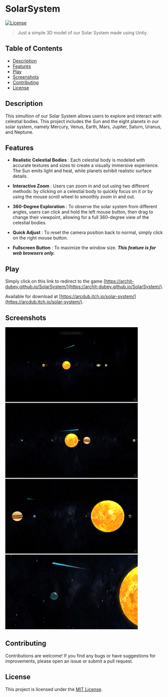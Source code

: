 # SolarSystem
[![License](https://img.shields.io/badge/License-MIT-blue.svg)](https://opensource.org/licenses/MIT)

> Just a simple 3D model of our Solar System made using Unity.

## Table of Contents

- [Description](#description)
- [Features](#features)
- [Play](#play)
- [Screenshots](#screenshots)
- [Contributing](#contributing)
- [License](#license)

## Description

This simultion of our Solar System allows users to explore and interact with celestial bodies. This project includes the Sun and the eight planets in our solar system, namely Mercury, Venus, Earth, Mars, Jupiter, Saturn, Uranus, and Neptune.

## Features

- **Realistic Celestial Bodies** : Each celestial body is modeled with accurate textures and sizes to create a visually immersive experience. The Sun emits light and heat, while planets exhibit realistic surface details.
  
- **Interactive Zoom** : Users can zoom in and out using two different methods: by clicking on a celestial body to quickly focus on it or by using the mouse scroll wheel to smoothly zoom in and out.
  
- **360-Degree Exploration** : To observe the solar system from different angles, users can click and hold the left mouse button, then drag to change their viewpoint, allowing for a full 360-degree view of the celestial bodies.

- **Quick Adjust** : To reset the camera position back to normal, simply click on the right mouse button.
  
- **Fullscreen Button** : To maximize the window size. ***This feature is for web browsers only.***

## Play

Simply click on this link to redirect to the game [https://archit-dubey.github.io/SolarSystem/](https://archit-dubey.github.io/SolarSystem/).

Available for download at [https://arcdub.itch.io/solar-system/](https://arcdub.itch.io/solar-system/).

## Screenshots

<img src="https://github.com/Archit-Dubey/SolarSystem/blob/main/Screenshots/1.png" width="420" /> &nbsp;&nbsp; <img src="https://github.com/Archit-Dubey/SolarSystem/blob/main/Screenshots/2.png" width="420" />
<img src="https://github.com/Archit-Dubey/SolarSystem/blob/main/Screenshots/3.png" width="420" /> &nbsp;&nbsp; <img src="https://github.com/Archit-Dubey/SolarSystem/blob/main/Screenshots/4.png" width="420" />

## Contributing

Contributions are welcome! If you find any bugs or have suggestions for improvements, please open an issue or submit a pull request.

## License

This project is licensed under the [MIT License](https://opensource.org/licenses/MIT).

